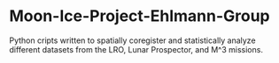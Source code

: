 # Moon-Ice-Project-Ehlmann-Group

Python cripts written to spatially coregister and statistically analyze different datasets from the LRO, Lunar Prospector, and M^3 missions. 
